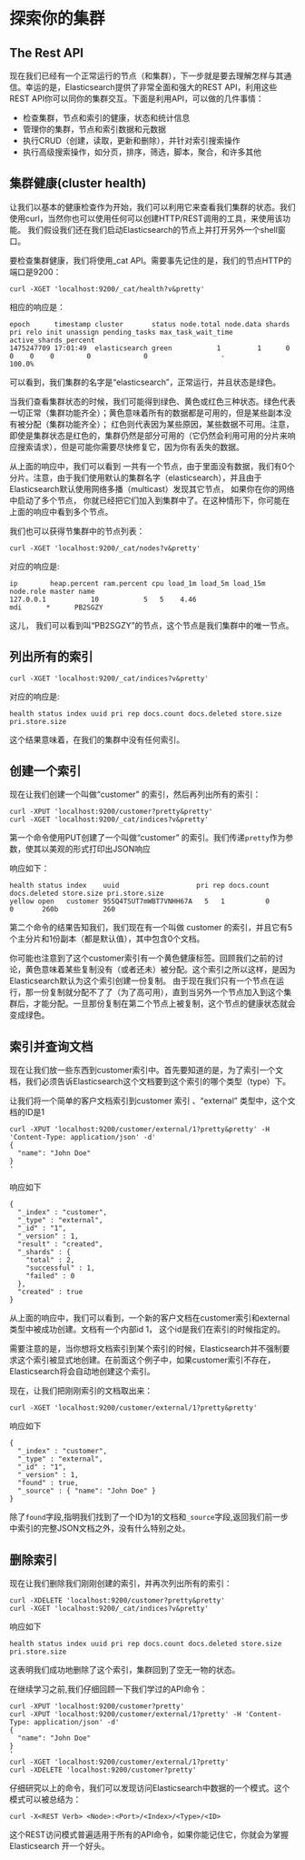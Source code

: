 # 探索你的集群

## The Rest API

现在我们已经有一个正常运行的节点（和集群），下一步就是要去理解怎样与其通信。幸运的是，Elasticsearch提供了非常全面和强大的REST API，利用这些REST API你可以同你的集群交互。下面是利用API，可以做的几件事情：

* 检查集群，节点和索引的健康，状态和统计信息
* 管理你的集群，节点和索引数据和元数据
* 执行CRUD（创建，读取，更新和删除），并针对索引搜索操作
* 执行高级搜索操作，如分页，排序，筛选，脚本，聚合，和许多其他

## 集群健康(cluster health)

让我们以基本的健康检查作为开始，我们可以利用它来查看我们集群的状态。我们使用curl，当然你也可以使用任何可以创建HTTP/REST调用的工具，来使用该功能。
我们假设我们还在我们启动Elasticsearch的节点上并打开另外一个shell窗口。

要检查集群健康，我们将使用_cat API。需要事先记住的是，我们的节点HTTP的端口是9200：

```shell
curl -XGET 'localhost:9200/_cat/health?v&pretty'
```

相应的响应是：
```shell
epoch      timestamp cluster       status node.total node.data shards pri relo init unassign pending_tasks max_task_wait_time active_shards_percent
1475247709 17:01:49  elasticsearch green           1         1      0   0    0    0        0             0                  -                100.0%
```
可以看到，我们集群的名字是“elasticsearch”，正常运行，并且状态是绿色。

当我们查看集群状态的时候，我们可能得到绿色、黄色或红色三种状态。绿色代表一切正常（集群功能齐全）；黄色意味着所有的数据都是可用的，但是某些副本没有被分配（集群功能齐全）；
红色则代表因为某些原因，某些数据不可用。注意，即使是集群状态是红色的，集群仍然是部分可用的（它仍然会利用可用的分片来响应搜索请求），但是可能你需要尽快修复它，因为你有丢失的数据。

从上面的响应中，我们可以看到 一共有一个节点，由于里面没有数据，我们有0个分片。注意，由于我们使用默认的集群名字（elasticsearch），并且由于Elasticsearch默认使用网络多播（multicast）发现其它节点，
如果你在你的网络中启动了多个节点， 你就已经把它们加入到集群中了。在这种情形下，你可能在上面的响应中看到多个节点。

我们也可以获得节集群中的节点列表：

```shell
curl -XGET 'localhost:9200/_cat/nodes?v&pretty'
```

对应的响应是:
```shell
ip        heap.percent ram.percent cpu load_1m load_5m load_15m node.role master name
127.0.0.1           10           5   5    4.46                        mdi      *      PB2SGZY
```
这儿， 我们可以看到叫“PB2SGZY”的节点，这个节点是我们集群中的唯一节点。

## 列出所有的索引
```shell
curl -XGET 'localhost:9200/_cat/indices?v&pretty'
```
对应的响应是:
```shell
health status index uuid pri rep docs.count docs.deleted store.size pri.store.size
```
这个结果意味着，在我们的集群中没有任何索引。

## 创建一个索引

现在让我们创建一个叫做“customer” 的索引，然后再列出所有的索引：

```shell
curl -XPUT 'localhost:9200/customer?pretty&pretty'
curl -XGET 'localhost:9200/_cat/indices?v&pretty'
```
第一个命令使用PUT创建了一个叫做“customer” 的索引。我们传递`pretty`作为参数，使其以美观的形式打印出JSON响应

响应如下：

```shell
health status index    uuid                   pri rep docs.count docs.deleted store.size pri.store.size
yellow open   customer 95SQ4TSUT7mWBT7VNHH67A   5   1          0            0       260b           260
```

第二个命令的结果告知我们，我们现在有一个叫做 customer 的索引，并且它有5个主分片和1份副本（都是默认值），其中包含0个文档。

你可能也注意到了这个customer索引有一个黄色健康标签。回顾我们之前的讨论，黄色意味着某些复制没有（或者还未）被分配。这个索引之所以这样，是因为 Elasticsearch默认为这个索引创建一份复制。 由于现在我们只有一个节点在运行，那一份复制就分配不了了（为了高可用），直到当另外一个节点加入到这个集群后，才能分配。一旦那份复制在第二个节点上被复制，这个节点的健康状态就会变成绿色。

## 索引并查询文档

现在让我们放一些东西到customer索引中。首先要知道的是，为了索引一个文档，我们必须告诉Elasticsearch这个文档要到这个索引的哪个类型（type）下。

让我们将一个简单的客户文档索引到customer 索引 、“external” 类型中，这个文档的ID是1
```shell
curl -XPUT 'localhost:9200/customer/external/1?pretty&pretty' -H 'Content-Type: application/json' -d'
{
  "name": "John Doe"
}
'
```
响应如下
```shell
{
  "_index" : "customer",
  "_type" : "external",
  "_id" : "1",
  "_version" : 1,
  "result" : "created",
  "_shards" : {
    "total" : 2,
    "successful" : 1,
    "failed" : 0
  },
  "created" : true
}
```
从上面的响应中，我们可以看到，一个新的客户文档在customer索引和external类型中被成功创建。文档有一个内部id 1， 这个id是我们在索引的时候指定的。

需要注意的是，当你想将文档索引到某个索引的时候，Elasticsearch并不强制要求这个索引被显式地创建。在前面这个例子中，如果customer索引不存在，Elasticsearch将会自动地创建这个索引。

现在，让我们把刚刚索引的文档取出来：
```shell
curl -XGET 'localhost:9200/customer/external/1?pretty&pretty'
```
响应如下
```
{
  "_index" : "customer",
  "_type" : "external",
  "_id" : "1",
  "_version" : 1,
  "found" : true,
  "_source" : { "name": "John Doe" }
}
```

除了`found`字段,指明我们找到了一个ID为1的文档和`_source`字段,返回我们前一步中索引的完整JSON文档之外，没有什么特别之处。

## 删除索引

现在让我们删除我们刚刚创建的索引，并再次列出所有的索引：
```shell
curl -XDELETE 'localhost:9200/customer?pretty&pretty'
curl -XGET 'localhost:9200/_cat/indices?v&pretty'
```
响应如下
```shell
health status index uuid pri rep docs.count docs.deleted store.size pri.store.size
```
这表明我们成功地删除了这个索引，集群回到了空无一物的状态。

在继续学习之前,我们仔细回顾一下我们学过的API命令：
```
curl -XPUT 'localhost:9200/customer?pretty'
curl -XPUT 'localhost:9200/customer/external/1?pretty' -H 'Content-Type: application/json' -d'
{
  "name": "John Doe"
}
'
curl -XGET 'localhost:9200/customer/external/1?pretty'
curl -XDELETE 'localhost:9200/customer?pretty'
```
仔细研究以上的命令，我们可以发现访问Elasticsearch中数据的一个模式。这个模式可以被总结为：

```shell
curl -X<REST Verb> <Node>:<Port>/<Index>/<Type>/<ID>
```
这个REST访问模式普遍适用于所有的API命令，如果你能记住它，你就会为掌握Elasticsearch 开一个好头。
